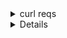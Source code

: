 <details><summary>curl reqs</summary>
curl localhost:8080/api -v
curl  curl https://nominatim.openstreetmap.org/search?q=\san%20francisco\&format\=json | jq

</details>

<details><other refs</summary>
json to struct:
https://mholt.github.io/json-to-go/

</details>
